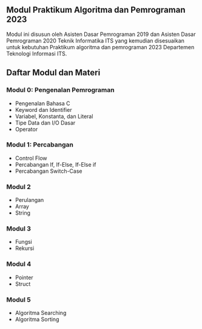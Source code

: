 ## Modul Praktikum Algoritma dan Pemrograman 2023
Modul ini disusun oleh Asisten Dasar Pemrograman 2019 dan Asisten Dasar Pemrograman 2020 Teknik Informatika ITS yang kemudian disesuaikan untuk kebutuhan Praktikum algoritma dan pemrograman 2023 Departemen Teknologi Informasi ITS.

## Daftar Modul dan Materi

### Modul 0: Pengenalan Pemrograman
* Pengenalan Bahasa C
* Keyword dan Identifier
* Variabel, Konstanta, dan Literal
* Tipe Data dan I/O Dasar
* Operator

### Modul 1: Percabangan
* Control Flow
* Percabangan If, If-Else, If-Else if
* Percabangan Switch-Case

### Modul 2
* Perulangan
* Array
* String

### Modul 3
* Fungsi
* Rekursi

### Modul 4
* Pointer
* Struct

### Modul 5
* Algoritma Searching
* Algoritma Sorting
